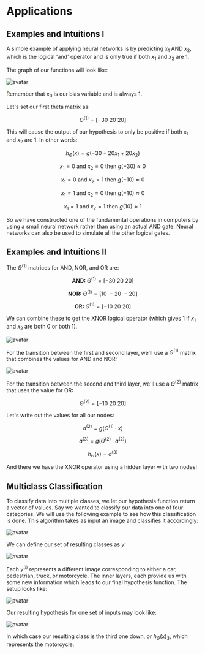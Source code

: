 # Applications

## Examples and Intuitions I

A simple example of applying neural networks is by predicting $x_1$ AND $x_2$, which is the logical 'and' operator and is only true if both $x_1$ and $x_2$ are 1.

The graph of our functions will look like:

![avatar](https://raw.githubusercontent.com/garyphone/machine_learning/master/pictures/l4_5.PNG)

Remember that $x_0$ is our bias variable and is always 1.

Let's set our first theta matrix as:

$$
\Theta^{(1)}=[-30\ 20\ 20]
$$

This will cause the output of our hypothesis to only be positive if both $x_1$ and $x_2$ are 1. In other words:

$$
h_\Theta (x)=g(-30+20x_1+20x_2)
$$

$$
x_1=0 \text{ and } x_2=0 \text{ then } g(-30) ≈ 0
$$

$$
x_1=0 \text{ and } x_2=1 \text{ then } g(-10) ≈ 0
$$

$$
x_1=1 \text{ and } x_2=0 \text{ then } g(-10) ≈ 0
$$

$$
x_1=1 \text{ and } x_2=1 \text{ then } g(10) ≈ 1
$$

So we have constructed one of the fundamental operations in computers by using a small neural network rather than using an actual AND gate. Neural networks can also be used to simulate all the other logical gates.

## Examples and Intuitions II

The $\Theta^{(1)}$ matrices for AND, NOR, and OR are:

$$
\textbf{AND: } \Theta^{(1)}=[-30\ 20\ 20]
$$

$$
\textbf{NOR: } \Theta^{(1)}=[10\ -20\ -20]
$$

$$
\textbf{OR: } \Theta^{(1)}=[-10\ 20\ 20]
$$

We can combine these to get the XNOR logical operator (which gives 1 if $x_1$ and $x_2$ are both 0 or both 1).

![avatar](https://raw.githubusercontent.com/garyphone/machine_learning/master/pictures/l4_6.PNG)

For the transition between the first and second layer, we'll use a $\Theta^{(1)}$ matrix that combines the values for AND and NOR:

![avatar](https://raw.githubusercontent.com/garyphone/machine_learning/master/pictures/l4_7.PNG)

For the transition between the second and third layer, we'll use a $\Theta^{(2)}$ matrix that uses the value for OR:

$$
\Theta^{(2)}=[−10\ 20\ 20]
$$

Let's write out the values for all our nodes:

$$
a^{(2)}=g(\Theta^{(1)}\cdot x)
$$

$$
a^{(3)}=g(\Theta^{(2)}\cdot a^{(2)})
$$

$$
h_{\Theta}(x)=a^{(3)}
$$

And there we have the XNOR operator using a hidden layer with two nodes!

## Multiclass Classification

To classify data into multiple classes, we let our hypothesis function return a vector of values. Say we wanted to classify our data into one of four categories. We will use the following example to see how this classification is done. This algorithm takes as input an image and classifies it accordingly:

![avatar](https://raw.githubusercontent.com/garyphone/machine_learning/master/pictures/l4_8.PNG)

We can define our set of resulting classes as $y$:

![avatar](https://raw.githubusercontent.com/garyphone/machine_learning/master/pictures/l4_9.PNG)

Each $y^{(i)}$ represents a different image corresponding to either a car, pedestrian, truck, or motorcycle. The inner layers, each provide us with some new information which leads to our final hypothesis function. The setup looks like:

![avatar](https://raw.githubusercontent.com/garyphone/machine_learning/master/pictures/l4_10.PNG)

Our resulting hypothesis for one set of inputs may look like:

![avatar](https://raw.githubusercontent.com/garyphone/machine_learning/master/pictures/l4_11.PNG)

In which case our resulting class is the third one down, or $h_\Theta (x)_3$, which represents the motorcycle.
